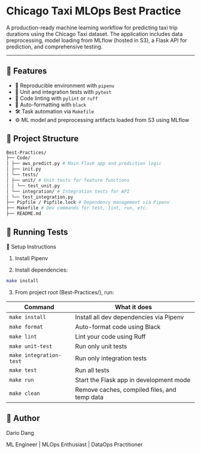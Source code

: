 # Chicago Taxi MLOps Best Practice
A production-ready machine learning workflow for predicting taxi trip durations using the Chicago Taxi dataset. The application includes data preprocessing, model loading from MLflow (hosted in S3), a Flask API for prediction, and comprehensive testing.

---

## 🚀 Features

- 🔁 Reproducible environment with `pipenv`
- 🧪 Unit and integration tests with `pytest`
- 🧼 Code linting with `pylint` or `ruff`
- 🧹 Auto-formatting with `black`
- 🛠 Task automation via `Makefile`
- ⚙️ ML model and preprocessing artifacts loaded from S3 using MLflow


## 📁 Project Structure
```bash
Best-Practices/
├── Code/
│ ├── aws_predict.py # Main Flask app and prediction logic
│ ├── init.py
│ └── tests/
│ ├── unit/ # Unit tests for feature functions
│ │ └── test_unit.py
│ └── integration/ # Integration tests for API
│ └── test_integration.py
├── Pipfile / Pipfile.lock # Dependency management via Pipenv
├── Makefile # Dev commands for test, lint, run, etc.
├── README.md
```

## 🧪 Running Tests

🧰 Setup Instructions

1. Install Pipenv

2. Install dependencies:
```bash
make install
```

3. From project root (Best-Practices/), run:

| Command                 | What it does                                 |
| ----------------------- | -------------------------------------------- |
| `make install`          | Install all dev dependencies via Pipenv      |
| `make format`           | Auto-format code using Black                 |
| `make lint`             | Lint your code using Ruff                    |
| `make unit-test`        | Run only unit tests                          |
| `make integration-test` | Run only integration tests                   |
| `make test`             | Run all tests                                |
| `make run`              | Start the Flask app in development mode      |
| `make clean`            | Remove caches, compiled files, and temp data |


## 👤 Author

Dario Dang

ML Engineer | MLOps Enthusiast | DataOps Practitioner
